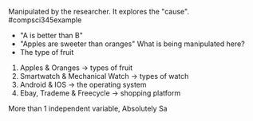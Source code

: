 Manipulated by the researcher. It explores the "cause".
#compsci345example 
- "A is better than B"
- "Apples are sweeter than oranges"
What is being manipulated here?
- The type of fruit
1. Apples & Oranges $\rightarrow$ types of fruit
2. Smartwatch & Mechanical Watch $\rightarrow$ types of watch
3. Android & IOS $\rightarrow$ the operating system
4. Ebay, Trademe & Freecycle $\rightarrow$ shopping platform

More than 1 independent variable, Absolutely
Sa
